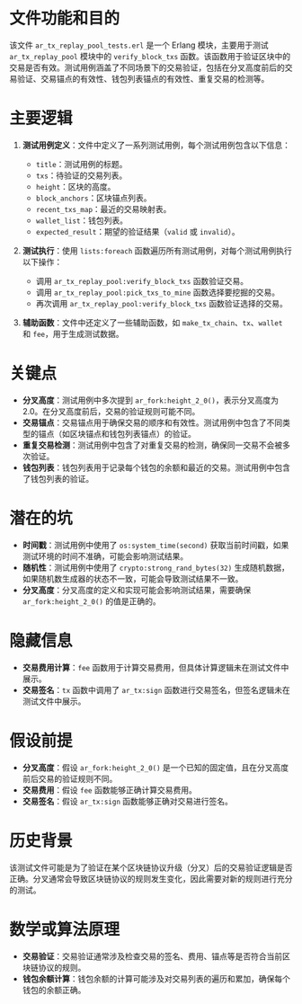 # 文件功能和目的

该文件 `ar_tx_replay_pool_tests.erl` 是一个 Erlang 模块，主要用于测试 `ar_tx_replay_pool` 模块中的 `verify_block_txs` 函数。该函数用于验证区块中的交易是否有效。测试用例涵盖了不同场景下的交易验证，包括在分叉高度前后的交易验证、交易锚点的有效性、钱包列表锚点的有效性、重复交易的检测等。

# 主要逻辑

1. **测试用例定义**：文件中定义了一系列测试用例，每个测试用例包含以下信息：
   - `title`：测试用例的标题。
   - `txs`：待验证的交易列表。
   - `height`：区块的高度。
   - `block_anchors`：区块锚点列表。
   - `recent_txs_map`：最近的交易映射表。
   - `wallet_list`：钱包列表。
   - `expected_result`：期望的验证结果（`valid` 或 `invalid`）。

2. **测试执行**：使用 `lists:foreach` 函数遍历所有测试用例，对每个测试用例执行以下操作：
   - 调用 `ar_tx_replay_pool:verify_block_txs` 函数验证交易。
   - 调用 `ar_tx_replay_pool:pick_txs_to_mine` 函数选择要挖掘的交易。
   - 再次调用 `ar_tx_replay_pool:verify_block_txs` 函数验证选择的交易。

3. **辅助函数**：文件中还定义了一些辅助函数，如 `make_tx_chain`、`tx`、`wallet` 和 `fee`，用于生成测试数据。

# 关键点

- **分叉高度**：测试用例中多次提到 `ar_fork:height_2_0()`，表示分叉高度为 2.0。在分叉高度前后，交易的验证规则可能不同。
- **交易锚点**：交易锚点用于确保交易的顺序和有效性。测试用例中包含了不同类型的锚点（如区块锚点和钱包列表锚点）的验证。
- **重复交易检测**：测试用例中包含了对重复交易的检测，确保同一交易不会被多次验证。
- **钱包列表**：钱包列表用于记录每个钱包的余额和最近的交易。测试用例中包含了钱包列表的验证。

# 潜在的坑

- **时间戳**：测试用例中使用了 `os:system_time(second)` 获取当前时间戳，如果测试环境的时间不准确，可能会影响测试结果。
- **随机性**：测试用例中使用了 `crypto:strong_rand_bytes(32)` 生成随机数据，如果随机数生成器的状态不一致，可能会导致测试结果不一致。
- **分叉高度**：分叉高度的定义和实现可能会影响测试结果，需要确保 `ar_fork:height_2_0()` 的值是正确的。

# 隐藏信息

- **交易费用计算**：`fee` 函数用于计算交易费用，但具体计算逻辑未在测试文件中展示。
- **交易签名**：`tx` 函数中调用了 `ar_tx:sign` 函数进行交易签名，但签名逻辑未在测试文件中展示。

# 假设前提

- **分叉高度**：假设 `ar_fork:height_2_0()` 是一个已知的固定值，且在分叉高度前后交易的验证规则不同。
- **交易费用**：假设 `fee` 函数能够正确计算交易费用。
- **交易签名**：假设 `ar_tx:sign` 函数能够正确对交易进行签名。

# 历史背景

该测试文件可能是为了验证在某个区块链协议升级（分叉）后的交易验证逻辑是否正确。分叉通常会导致区块链协议的规则发生变化，因此需要对新的规则进行充分的测试。

# 数学或算法原理

- **交易验证**：交易验证通常涉及检查交易的签名、费用、锚点等是否符合当前区块链协议的规则。
- **钱包余额计算**：钱包余额的计算可能涉及对交易列表的遍历和累加，确保每个钱包的余额正确。